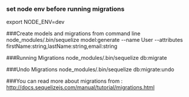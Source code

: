 ### set node env before running migrations
export NODE_ENV=dev

###Create models and migrations from command line
node_modules/.bin/sequelize model:generate --name User --attributes firstName:string,lastName:string,email:string

###Running Migrations
node_modules/.bin/sequelize db:migrate

###Undo Migrations
node_modules/.bin/sequelize db:migrate:undo

###You can read more about migrations from : http://docs.sequelizejs.com/manual/tutorial/migrations.html